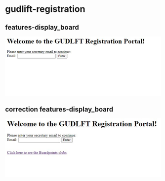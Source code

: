# gudlift-registration

## features-display_board

![Alt text](https://github.com/molly-muffin/P11_OC_Gudlft/blob/5.features-display_board/Python_Testing-master/images/error1.JPG)  

## correction features-display_board
![Alt text](https://github.com/molly-muffin/P11_OC_Gudlft/blob/5.features-display_board/Python_Testing-master/images/correction1.JPG)
